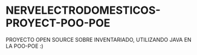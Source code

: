 # NERVELECTRODOMESTICOS-PROYECT-POO-POE
PROYECTO OPEN SOURCE SOBRE INVENTARIADO, UTILIZANDO JAVA EN LA POO-POE :)
